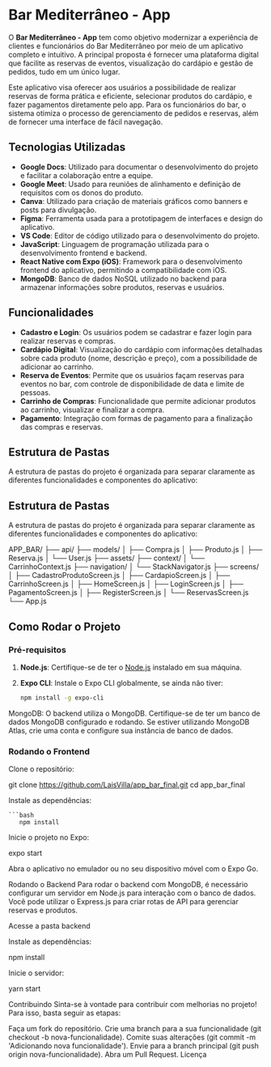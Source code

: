 # Bar Mediterrâneo - App 

O **Bar Mediterrâneo - App** tem como objetivo modernizar a experiência de clientes e funcionários do Bar Mediterrâneo por meio de um aplicativo completo e intuitivo. A principal proposta é fornecer uma plataforma digital que facilite as reservas de eventos, visualização do cardápio e gestão de pedidos, tudo em um único lugar.

Este aplicativo visa oferecer aos usuários a possibilidade de realizar reservas de forma prática e eficiente, selecionar produtos do cardápio, e fazer pagamentos diretamente pelo app. Para os funcionários do bar, o sistema otimiza o processo de gerenciamento de pedidos e reservas, além de fornecer uma interface de fácil navegação.

## Tecnologias Utilizadas

- **Google Docs**: Utilizado para documentar o desenvolvimento do projeto e facilitar a colaboração entre a equipe.
- **Google Meet**: Usado para reuniões de alinhamento e definição de requisitos com os donos do produto.
- **Canva**: Utilizado para criação de materiais gráficos como banners e posts para divulgação.
- **Figma**: Ferramenta usada para a prototipagem de interfaces e design do aplicativo.
- **VS Code**: Editor de código utilizado para o desenvolvimento do projeto.
- **JavaScript**: Linguagem de programação utilizada para o desenvolvimento frontend e backend.
- **React Native com Expo (iOS)**: Framework para o desenvolvimento frontend do aplicativo, permitindo a compatibilidade com iOS.
- **MongoDB**: Banco de dados NoSQL utilizado no backend para armazenar informações sobre produtos, reservas e usuários.

## Funcionalidades

- **Cadastro e Login**: Os usuários podem se cadastrar e fazer login para realizar reservas e compras.
- **Cardápio Digital**: Visualização do cardápio com informações detalhadas sobre cada produto (nome, descrição e preço), com a possibilidade de adicionar ao carrinho.
- **Reserva de Eventos**: Permite que os usuários façam reservas para eventos no bar, com controle de disponibilidade de data e limite de pessoas.
- **Carrinho de Compras**: Funcionalidade que permite adicionar produtos ao carrinho, visualizar e finalizar a compra.
- **Pagamento**: Integração com formas de pagamento para a finalização das compras e reservas.

## Estrutura de Pastas

A estrutura de pastas do projeto é organizada para separar claramente as diferentes funcionalidades e componentes do aplicativo:


## Estrutura de Pastas

A estrutura de pastas do projeto é organizada para separar claramente as diferentes funcionalidades e componentes do aplicativo:

APP_BAR/ ├── api/
├── models/
│ ├── Compra.js │ ├── Produto.js │ ├── Reserva.js │ └── User.js ├── assets/
├── context/
│ └── CarrinhoContext.js ├── navigation/
│ └── StackNavigator.js ├── screens/
│ ├── CadastroProdutoScreen.js │ ├── CardapioScreen.js │ ├── CarrinhoScreen.js │ ├── HomeScreen.js │ ├── LoginScreen.js │ ├── PagamentoScreen.js │ ├── RegisterScreen.js │ └── ReservasScreen.js └── App.js

## Como Rodar o Projeto

### Pré-requisitos

1. **Node.js**: Certifique-se de ter o [Node.js](https://nodejs.org/) instalado em sua máquina.
2. **Expo CLI**: Instale o Expo CLI globalmente, se ainda não tiver:

   ```bash
   npm install -g expo-cli


MongoDB: O backend utiliza o MongoDB. Certifique-se de ter um banco de dados MongoDB configurado e rodando. Se estiver utilizando MongoDB Atlas, crie uma conta e configure sua instância de banco de dados.

### Rodando o Frontend

Clone o repositório:

git clone https://github.com/LaisVilla/app_bar_final.git
cd app_bar_final

Instale as dependências:
    
    ```bash
       npm install

Inicie o projeto no Expo:

expo start

Abra o aplicativo no emulador ou no seu dispositivo móvel com o Expo Go.

Rodando o Backend
Para rodar o backend com MongoDB, é necessário configurar um servidor em Node.js para interação com o banco de dados. Você pode utilizar o Express.js para criar rotas de API para gerenciar reservas e produtos.

Acesse a pasta backend

Instale as dependências:

npm install

Inicie o servidor:

yarn start

Contribuindo
Sinta-se à vontade para contribuir com melhorias no projeto! Para isso, basta seguir as etapas:

Faça um fork do repositório.
Crie uma branch para a sua funcionalidade (git checkout -b nova-funcionalidade).
Comite suas alterações (git commit -m 'Adicionando nova funcionalidade').
Envie para a branch principal (git push origin nova-funcionalidade).
Abra um Pull Request.
Licença


